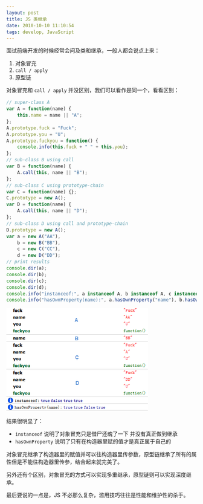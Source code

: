 ```yaml
---
layout: post
title: JS 类继承
date: 2010-10-10 11:10:54
tags: develop, JavaScript
---
```


面试前端开发的时候经常会问及类和继承，一般人都会说点上来：

1. 对象冒充
2. `call / apply`
3. 原型链

对象冒充和 `call / apply` 并没区别，我们可以看作是同一个，看看区别：

```js
// super-class A
var A = function(name) {
    this.name = name || "A";
};
A.prototype.fuck = "Fuck";
A.prototype.you = "U";
A.prototype.fuckyou = function() {
    console.info(this.fuck + " " + this.you);
};
// sub-class B using call
var B = function(name) {
    A.call(this, name || "B");
};
// sub-class C using prototype-chain
var C = function(name) {};
C.prototype = new A();
var D = function(name) {
    A.call(this, name || "D");
};
// sub-class D using call and prototype-chain
D.prototype = new A();
var a = new A("AA"),
    b = new B("BB"),
    c = new C("CC"),
    d = new D("DD");
// print results
console.dir(a);
console.dir(b);
console.dir(c);
console.dir(d);
console.info("instanceof:", a instanceof A, b instanceof A, c instanceof A, d instanceof A);
console.info("hasOwnProperty(name):", a.hasOwnProperty("name"), b.hasOwnProperty("name"), c.hasOwnProperty("name"), d.hasOwnProperty("name"));
```

![](/images/posts/js_inherit_diff.png)

结果很明显了：

* `instanceof` 说明了对象冒充只是借尸还魂了一下 并没有真正做到继承
* `hasOwnProperty` 说明了只有在构造器里赋的值才是真正属于自己的

对象冒充继承了构造器里的赋值并可以往构造器里传参数，原型链继承了所有的属性但是不能往构造器里传参，结合起来就完美了。

另外还有个区别，对象冒充的方式可以实现多重继承，原型链则可以实现深度继承。

最后要说的一点是，JS 不必那么复杂，滥用技巧往往是性能和维护性的杀手。